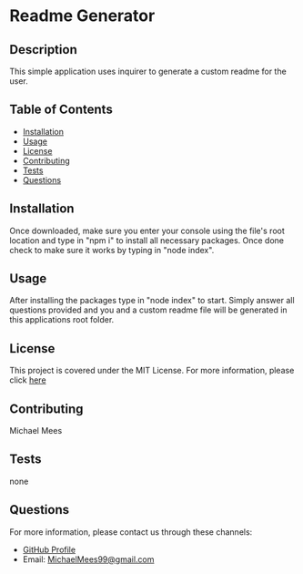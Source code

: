 # Readme Generator

## Description

This simple application uses inquirer to generate a custom readme for the user.

## Table of Contents

* [Installation](#installation)
* [Usage](#usage)
* [License](#license)
* [Contributing](#contributing)
* [Tests](#tests)
* [Questions](#questions)

## Installation

Once downloaded, make sure you enter your console using the file's root location and type in "npm i" to install all necessary packages. Once done check to make sure it works by typing in "node index".

## Usage

After installing the packages type in "node index" to start. Simply answer all questions provided and you and a custom readme file will be generated in this applications root folder.

## License

This project is covered under the MIT License. For more information, please click [here](https://opensource.org/licenses/MIT)

## Contributing

Michael Mees

## Tests

none

## Questions

For more information, please contact us through these channels:

- [GitHub Profile](https://github.com/MichaelMees99)
- Email: MichaelMees99@gmail.com

